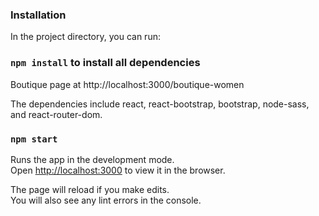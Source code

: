### Installation


In the project directory, you can run:
### `npm install` to install all dependencies


Boutique page at http://localhost:3000/boutique-women

The dependencies include react, react-bootstrap, bootstrap, node-sass, and react-router-dom.

### `npm start`

Runs the app in the development mode.\
Open [http://localhost:3000](http://localhost:3000) to view it in the browser.

The page will reload if you make edits.\
You will also see any lint errors in the console.
